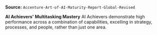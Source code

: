 **Source:** `Accenture-Art-of-AI-Maturity-Report-Global-Revised`

**AI Achievers' Multitasking Mastery**
AI Achievers demonstrate high performance across a combination of capabilities, excelling in strategy, processes, and people, rather than just one area.
